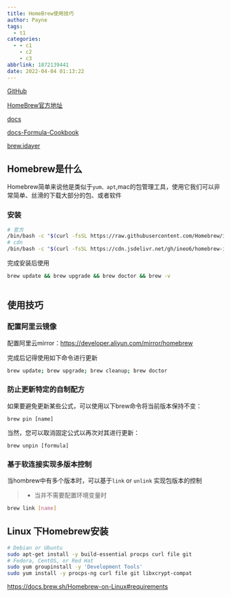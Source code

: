 ```yaml
---
title: HomeBrew使用技巧
author: Payne
tags:
  - t1
categories:
  - - c1
    - c2
    - c3
abbrlink: 1872139441
date: 2022-04-04 01:13:22
---
```


[GitHub](https://github.com/Homebrew/brew)

[HomeBrew官方地址](https://brew.sh/)

[docs](https://docs.brew.sh/)

[docs-Formula-Cookbook](https://docs.brew.sh/Formula-Cookbook#homebrew-terminology)

[brew.idayer](https://brew.idayer.com/)

## Homebrew是什么

Homebrew简单来说他是类似于`yum、apt`,mac的包管理工具，使用它我们可以非常简单、丝滑的下载大部分的包、或者软件

### 安装

```bash
# 官方
/bin/bash -c "$(curl -fsSL https://raw.githubusercontent.com/Homebrew/install/HEAD/install.sh)"
# cdn
/bin/bash -c "$(curl -fsSL https://cdn.jsdelivr.net/gh/ineo6/homebrew-install/install.sh)"
```

完成安装后使用

```bash
brew update && brew upgrade && brew doctor && brew -v
```

```

```



## 使用技巧

### 配置阿里云镜像

配置阿里云mirror：https://developer.aliyun.com/mirror/homebrew

完成后记得使用如下命令进行更新

```bash
brew update; brew upgrade; brew cleanup; brew doctor
```



### 防止更新特定的自制配方

如果要避免更新某些公式，可以使用以下brew命令将当前版本保持不变：

```
brew pin [name]
```

当然，您可以取消固定公式以再次对其进行更新：

```
brew unpin [formula]
```



### 基于软连接实现多版本控制

当hombrew中有多个版本时，可以基于`link` or `unlink` 实现包版本的控制

> * 当并不需要配置环境变量时

```bash
brew link [name]
```





## Linux 下Homebrew安装

```bash
# Debian or Ubuntu
sudo apt-get install -y build-essential procps curl file git
# Fedora, CentOS, or Red Hat
sudo yum groupinstall -y 'Development Tools'
sudo yum install -y procps-ng curl file git libxcrypt-compat
```



https://docs.brew.sh/Homebrew-on-Linux#requirements
